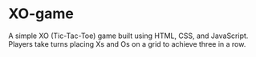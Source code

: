 # XO-game
A simple XO (Tic-Tac-Toe) game built using HTML, CSS, and JavaScript. Players take turns placing Xs and Os on a grid to achieve three in a row.
